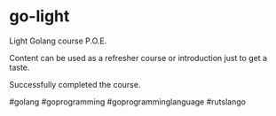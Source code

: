 # go-light
Light Golang course P.O.E. 

Content can be used as a refresher course or introduction just to get a taste. 

Successfully completed the course. 

#golang #goprogramming #goprogramminglanguage #rutslango
